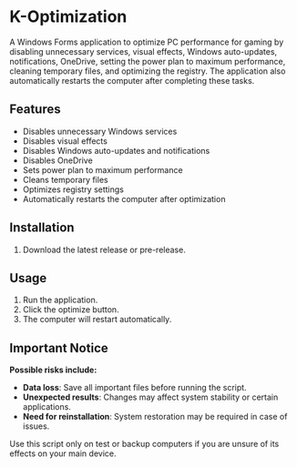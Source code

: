 # K-Optimization


A Windows Forms application to optimize PC performance for gaming by disabling unnecessary services, visual effects, Windows auto-updates, notifications, OneDrive, setting the power plan to maximum performance, cleaning temporary files, and optimizing the registry. The application also automatically restarts the computer after completing these tasks.

## Features

- Disables unnecessary Windows services
- Disables visual effects
- Disables Windows auto-updates and notifications
- Disables OneDrive
- Sets power plan to maximum performance
- Cleans temporary files
- Optimizes registry settings
- Automatically restarts the computer after optimization

## Installation

1. Download the latest release or pre-release.

## Usage

1. Run the application.
2. Click the optimize button.
3. The computer will restart automatically.

## Important Notice

**Possible risks include:**

- **Data loss**: Save all important files before running the script.
- **Unexpected results**: Changes may affect system stability or certain applications.
- **Need for reinstallation**: System restoration may be required in case of issues.

Use this script only on test or backup computers if you are unsure of its effects on your main device.
